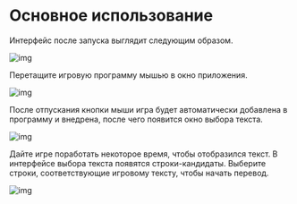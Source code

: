 # Основное использование

Интерфейс после запуска выглядит следующим образом.

![img](https://image.lunatranslator.org/zh/basicuse/startup2.png) 

Перетащите игровую программу мышью в окно приложения.

![img](https://image.lunatranslator.org/zh/basicuse/load.png) 

После отпускания кнопки мыши игра будет автоматически добавлена в программу и внедрена, после чего появится окно выбора текста.

![img](https://image.lunatranslator.org/zh/basicuse/loaded.png) 

Дайте игре поработать некоторое время, чтобы отобразился текст. В интерфейсе выбора текста появятся строки-кандидаты. Выберите строки, соответствующие игровому тексту, чтобы начать перевод.

![img](https://image.lunatranslator.org/zh/basicuse/trans.png) 
